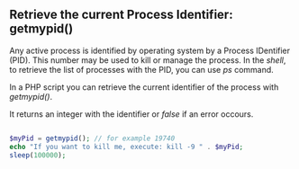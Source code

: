 ## Retrieve the current Process Identifier: getmypid()

Any active process is identified by operating system by a Process IDentifier (PID).
This number may be used to kill or manage the process.
In the _shell_, to retrieve the list of processes with the PID, you can use _ps_ command.

In a PHP script you can retrieve the current identifier of the process with _getmypid()_.

It returns an integer with the identifier or _false_ if an error occours.

```php

$myPid = getmypid(); // for example 19740
echo "If you want to kill me, execute: kill -9 " . $myPid;
sleep(100000);
```
